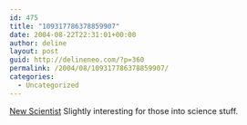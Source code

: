 ```yaml
---
id: 475
title: "109317786378859907"
date: 2004-08-22T22:31:01+00:00
author: deline
layout: post
guid: http://delineneo.com/?p=360
permalink: /2004/08/109317786378859907/
categories:
  - Uncategorized
---
```

[New Scientist](http://www.newscientist.com/opinion/opinterview.jsp?id=ns24611) Slightly interesting for those into science stuff.
